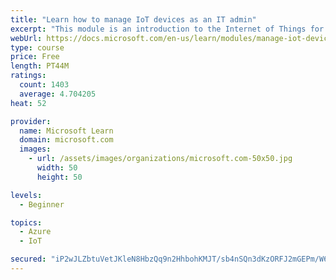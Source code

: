 ```yaml
---
title: "Learn how to manage IoT devices as an IT admin"
excerpt: "This module is an introduction to the Internet of Things for IT admins."
webUrl: https://docs.microsoft.com/en-us/learn/modules/manage-iot-devices/
type: course
price: Free
length: PT44M
ratings:
  count: 1403
  average: 4.704205
heat: 52

provider:
  name: Microsoft Learn
  domain: microsoft.com
  images:
    - url: /assets/images/organizations/microsoft.com-50x50.jpg
      width: 50
      height: 50

levels:
  - Beginner

topics:
  - Azure
  - IoT

secured: "iP2wJLZbtuVetJKleN8HbzQq9n2HhbohKMJT/sb4nSQn3dKzORFJ2mGEPm/W6YbZAkRsM/1inf4Pyjqwy/0l0LU8BpV290Q6ZGGTs2v6qPE+jN7qqaRSDDQSmXkg7uL2HHNHWSmApvzD+IqmkM4QBYga2dAiof5DoGcTRGCSU/6vcGjZf8GHCBEr/LWlkO/+HYbe9kqE33WT3DcUASx30DAtpnC/txVVKRKLRTTmeYtkjFzmgmGJtXH2Mbh5oIVusOG63SGqrvbftdAOKPaKbLqSBartKfbOE/SGKlvTSW+5pGmtQouRMrum9eLTNswIx2npQ6ZTl7fONnukxWeYVPvvfT7qgNA5x5RqyTWkAq7Vr2ghxtzh0mgeXzBDA7/Mv/ZX6zvbadqeNeN8oAHBn5z1IyImjdVzf+ybG27lqWQ=;k+Mg+Fj60GxOjK70RnmFBA=="
---
```


